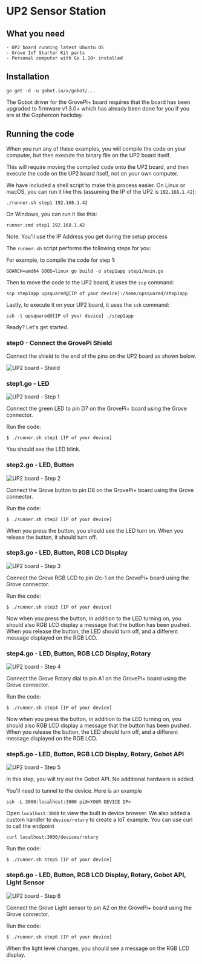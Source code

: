 # UP2 Sensor Station

## What you need

    - UP2 board running latest Ubuntu OS
    - Grove IoT Starter Kit parts
    - Personal computer with Go 1.10+ installed

## Installation

```
go get -d -u gobot.io/x/gobot/...
```

The Gobot driver for the GrovePi+ board requires that the board has been upgraded to firmware v1.3.0+ which has already been done for you if you are at the Gophercon hackday.

## Running the code

When you run any of these examples, you will compile the code on your computer, but then execute the binary file on the UP2 board itself.

This will require moving the compiled code onto the UP2 board, and then execute the code on the UP2 board itself, not on your own computer.

We have included a shell script to make this process easier. On Linux or macOS, you can run it like this (assuming the IP of the UP2 is `192.168.1.42`):

```
./runner.sh step1 192.168.1.42
```

On Windows, you can run it like this:

```
runner.cmd step1 192.168.1.42
```

Note: You'll use the IP Address you get during the setup process

The `runner.sh` script performs the following steps for you:

For example, to compile the code for step 1:

```
GOARCH=amd64 GOOS=linux go build -o step1app step1/main.go
```

Then to move the code to the UP2 board, it uses the `scp` command:

```
scp step1app upsquared@[IP of your device]:/home/upsquared/step1app
```

Lastly, to execute it on your UP2 board, it uses the `ssh` command:

```
ssh -t upsquared@[IP of your device] ./step1app
```

Ready? Let's get started.

### step0 - Connect the GrovePi Shield

Connect the shield to the end of the pins on the UP2 board as shown below.

![UP2 board - Shield](../../images/sensor/up2/connectshield.jpg)

### step1.go - LED

![UP2 board - Step 1](../../images/sensor/up2/step1.jpg)

Connect the green LED to pin D7 on the GrovePi+ board using the Grove connector.

Run the code:

```
$ ./runner.sh step1 [IP of your device]
```

You should see the LED blink.

### step2.go - LED, Button

![UP2 board - Step 2](../../images/sensor/up2/step2.jpg)

Connect the Grove button to pin D8 on the GrovePi+ board using the Grove connector.

Run the code:

```
$ ./runner.sh step2 [IP of your device]
```

When you press the button, you should see the LED turn on. When you release the button, it should turn off.

### step3.go - LED, Button, RGB LCD Display

![UP2 board - Step 3](../../images/sensor/up2/step3.jpg)

Connect the Grove RGB LCD to pin i2c-1 on the GrovePi+ board using the Grove connector.

Run the code:

```
$ ./runner.sh step3 [IP of your device]
```

Now when you press the button, in addition to the LED turning on, you should also RGB LCD display a message that the button has been pushed. When you release the button, the LED should turn off, and a different message displayed on the RGB LCD.

### step4.go - LED, Button, RGB LCD Display, Rotary

![UP2 board - Step 4](../../images/sensor/up2/step4.jpg)

Connect the Grove Rotary dial to pin A1 on the GrovePi+ board using the Grove connector.

Run the code:

```
$ ./runner.sh step4 [IP of your device]
```

Now when you press the button, in addition to the LED turning on, you should also RGB LCD display a message that the button has been pushed. When you release the button, the LED should turn off, and a different message displayed on the RGB LCD.

### step5.go - LED, Button, RGB LCD Display, Rotary, Gobot API

![UP2 board - Step 5](../../images/sensor/up2/step4.jpg)

In this step, you will try out the Gobot API. No additional hardware is added.

You'll need to tunnel to the device. Here is an example

```
ssh -L 3000:localhost:3000 pi@<YOUR DEVICE IP>
```

Open `localhost:3000` to view the built in device browser.
We also added a custom handler to `device/rotary` to create a IoT example. You can use curl to call the endpoint

```
curl localhost:3000/devices/rotary
```

Run the code:

```
$ ./runner.sh step5 [IP of your device]
```

### step6.go - LED, Button, RGB LCD Display, Rotary, Gobot API, Light Sensor

![UP2 board - Step 6](../../images/sensor/up2/step6.jpg)

Connect the Grove Light sensor to pin A2 on the GrovePi+ board using the Grove connector.

Run the code:

```
$ ./runner.sh step6 [IP of your device]
```

When the light level changes, you should see a message on the RGB LCD display.
